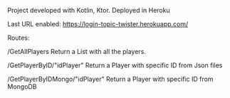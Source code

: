 Project developed with Kotlin, Ktor.
Deployed in Heroku

Last URL enabled: https://login-topic-twister.herokuapp.com/

Routes:

/GetAllPlayers
Return a List<Player> with all the players.

/GetPlayerByID/"idPlayer"
Return a Player with specific ID from Json files

/GetPlayerByIDMongo/"idPlayer"
Return a Player with specific ID from MongoDB
  
  
    
